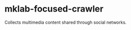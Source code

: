 mklab-focused-crawler
=====================

Collects multimedia content shared through social networks.
